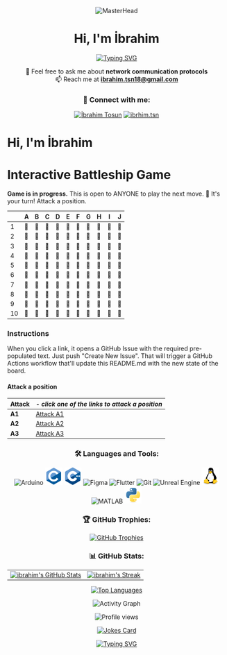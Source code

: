 <p align="center">
  <img src="https://user-images.githubusercontent.com/74038190/225813708-98b745f2-7d22-48cf-9150-083f1b00d6c9.gif" alt="MasterHead">
</p>

<h1 align="center">Hi, I'm İbrahim</h1>


<p align="center">
  <a href="https://github.com/DenverCoder1/readme-typing-svg">
    <img src="https://readme-typing-svg.herokuapp.com?font=Fira+Code&pause=1000&color=33F7DD&width=550&lines=Welcome+to+my+GitHub+profile!;I'm+an+Electronics+and+Communication+Engineer;I'm+focusing+on+personal+projects" alt="Typing SVG" style="max-width: 100%; height: auto;">
  </a>
</p>

<p align="center">
  💬 Feel free to ask me about <strong>network communication protocols</strong><br>
  📫 Reach me at <a href="mailto:ibrahim.tsn18@gmail.com"><strong>ibrahim.tsn18@gmail.com</strong></a>
</p>

<h3 align="center">🔗 Connect with me:</h3>
<p align="center">
  <a href="https://www.linkedin.com/in/ibrahimtosun/" target="_blank"><img src="https://raw.githubusercontent.com/rahuldkjain/github-profile-readme-generator/master/src/images/icons/Social/linked-in-alt.svg" alt="İbrahim Tosun" height="30" width="40"></a>
  <a href="https://instagram.com/ibrhim.tsn" target="_blank"><img src="https://raw.githubusercontent.com/rahuldkjain/github-profile-readme-generator/master/src/images/icons/Social/instagram.svg" alt="ibrhim.tsn" height="30" width="40"></a>
</p>

# Hi, I'm İbrahim

<!-- Your existing personal README content here -->

# Interactive Battleship Game

**Game is in progress.** This is open to ANYONE to play the next move. :wave: It's your turn! Attack a position.

|   | A | B | C | D | E | F | G | H | I | J |
| - | - | - | - | - | - | - | - | - | - | - |
| 1 | 🌊 | 🌊 | 🌊 | 🌊 | 🌊 | 🌊 | 🌊 | 🌊 | 🌊 | 🌊 |
| 2 | 🌊 | 🌊 | 🌊 | 🌊 | 🌊 | 🌊 | 🌊 | 🌊 | 🌊 | 🌊 |
| 3 | 🌊 | 🌊 | 🌊 | 🌊 | 🌊 | 🌊 | 🌊 | 🌊 | 🌊 | 🌊 |
| 4 | 🌊 | 🌊 | 🌊 | 🌊 | 🌊 | 🌊 | 🌊 | 🌊 | 🌊 | 🌊 |
| 5 | 🌊 | 🌊 | 🌊 | 🌊 | 🌊 | 🌊 | 🌊 | 🌊 | 🌊 | 🌊 |
| 6 | 🌊 | 🌊 | 🌊 | 🌊 | 🌊 | 🌊 | 🌊 | 🌊 | 🌊 | 🌊 |
| 7 | 🌊 | 🌊 | 🌊 | 🌊 | 🌊 | 🌊 | 🌊 | 🌊 | 🌊 | 🌊 |
| 8 | 🌊 | 🌊 | 🌊 | 🌊 | 🌊 | 🌊 | 🌊 | 🌊 | 🌊 | 🌊 |
| 9 | 🌊 | 🌊 | 🌊 | 🌊 | 🌊 | 🌊 | 🌊 | 🌊 | 🌊 | 🌊 |
| 10| 🌊 | 🌊 | 🌊 | 🌊 | 🌊 | 🌊 | 🌊 | 🌊 | 🌊 | 🌊 |

### Instructions

When you click a link, it opens a GitHub Issue with the required pre-populated text. Just push "Create New Issue". That will trigger a GitHub Actions workflow that'll update this README.md with the new state of the board.

#### Attack a position

| Attack | - _click one of the links to attack a position_ |
| ------ | ---------------------------------------------- |
| **A1** | [Attack A1](https://github.com/ibrahimtosun18/ibrahimtosun18/issues/new?title=battleship%7Cattack%7Ca1&body=Just+push+%27Submit+new+issue%27.+You+don%27t+need+to+do+anything+else.) |
| **A2** | [Attack A2](https://github.com/ibrahimtosun18/ibrahimtosun18/issues/new?title=battleship%7Cattack%7Ca2&body=Just+push+%27Submit+new+issue%27.+You+don%27t+need+to+do+anything+else.) |
| **A3** | [Attack A3](https://github.com/ibrahimtosun18/ibrahimtosun18/issues/new?title=battleship%7Cattack%7Ca3&body=Just+push+%27Submit+new+issue%27.+You+don%27t+need+to+do+anything+else.) |



<h3 align="center">🛠️ Languages and Tools:</h3>
<p align="center">
  <img src="https://cdn.worldvectorlogo.com/logos/arduino-1.svg" alt="Arduino" width="40" height="40">
  <img src="https://raw.githubusercontent.com/devicons/devicon/master/icons/c/c-original.svg" alt="C" width="40" height="40">
  <img src="https://raw.githubusercontent.com/devicons/devicon/master/icons/cplusplus/cplusplus-original.svg" alt="C++" width="40" height="40">
  <img src="https://www.vectorlogo.zone/logos/figma/figma-icon.svg" alt="Figma" width="40" height="40">
  <img src="https://www.vectorlogo.zone/logos/flutterio/flutterio-icon.svg" alt="Flutter" width="40" height="40">
  <img src="https://www.vectorlogo.zone/logos/git-scm/git-scm-icon.svg" alt="Git" width="40" height="40">
  <img src="https://raw.githubusercontent.com/kenangundogan/fontisto/036b7eca71aab1bef8e6a0518f7329f13ed62f6b/icons/svg/brand/unreal-engine.svg" alt="Unreal Engine" width="40" height="40">
  <img src="https://raw.githubusercontent.com/devicons/devicon/master/icons/linux/linux-original.svg" alt="Linux" width="40" height="40">
  <img src="https://upload.wikimedia.org/wikipedia/commons/2/21/Matlab_Logo.png" alt="MATLAB" width="40" height="40">
  <img src="https://raw.githubusercontent.com/devicons/devicon/master/icons/python/python-original.svg" alt="Python" width="40" height="40">
</p>

<h3 align="center">🏆 GitHub Trophies:</h3>
<p align="center">
  <a href="https://github.com/ryo-ma/github-profile-trophy">
    <img src="https://github-profile-trophy.vercel.app/?username=ibrahimtosun18&theme=onedark&no-frame=true&margin-w=15" alt="GitHub Trophies">
  </a>
</p>

<h3 align="center">📊 GitHub Stats:</h3>
<table align="center">
  <tr>
    <td>
      <a href="https://github.com/ibrahimtosun18/github-readme-stats">
        <img src="https://github-readme-stats.vercel.app/api?username=ibrahimtosun18&show_icons=true&theme=tokyonight" alt="ibrahim's GitHub Stats" style="height:195px;">
      </a>
    </td>
    <td>
      <a href="https://github.com/ibrahimtosun18/github-readme-stats">
        <img src="https://github-readme-streak-stats.herokuapp.com/?user=ibrahimtosun18&theme=tokyonight" alt="ibrahim's Streak" style="height:195px;">
      </a>
    </td>
  </tr>
</table>

<p align="center">
  <a href="https://github.com/ibrahimtosun18/github-readme-stats">
    <img src="https://github-readme-stats.vercel.app/api/top-langs/?username=ibrahimtosun18&layout=compact&theme=tokyonight" alt="Top Languages">
  </a>
</p>

<p align="center">
  <img src="https://github-readme-activity-graph.vercel.app/graph?username=ibrahimtosun18&theme=tokyo-night" alt="Activity Graph">
</p>

<p align="center">
  <img src="https://komarev.com/ghpvc/?username=ibrahimtosun18&label=Profile%20views&color=0e75b6&style=flat" alt="Profile views">
</p>


<p align="center">
  <a href="https://github.com/ABSphreak/readme-jokes">
    <img src="https://readme-jokes.vercel.app/api?theme=tokyonight" alt="Jokes Card">
  </a>
</p>

<p align="center">
  <a href="https://github.com/DenverCoder1/readme-typing-svg">
    <img src="https://readme-typing-svg.herokuapp.com?font=Fira+Code&pause=1000&color=33F7DD&width=550&lines=Don't+Break+The+Chain!" alt="Typing SVG" style="max-width: 100%; height: auto;">
  </a>
</p>


